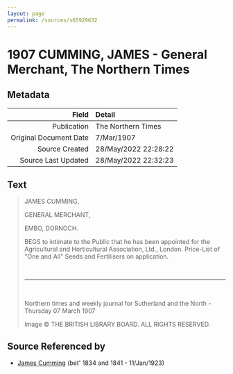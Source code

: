 ```yaml
---
layout: page
permalink: /sources/s65929632
---
```


# 1907 CUMMING, JAMES - General Merchant, The Northern Times

## Metadata

Field | Detail
---:|:---
Publication | The Northern Times
Original Document Date | 7/Mar/1907
Source Created | 28/May/2022 22:28:22
Source Last Updated | 28/May/2022 22:32:23

## Text

> JAMES CUMMING,
>
> GENERAL MERCHANT,
>
> EMBO, DORNOCH.
>
> BEGS to intimate to the Public that he has been appointed for the Agricultural and Horticultural Association, Ltd., London. Price-List of "One and All" Seeds and Fertilisers on application.
>
> <br/>
>
> ---
>
> <br/>
>
> Northern times and weekly journal for Sutherland and the North - Thursday 07 March 1907
>
> Image © THE BRITISH LIBRARY BOARD. ALL RIGHTS RESERVED.
>

## Source Referenced by

* [James Cumming](../people/@66384942@-james-cumming-b1834~1841-d1923-1-11.md) (bet' 1834 and 1841 - 11/Jan/1923)
